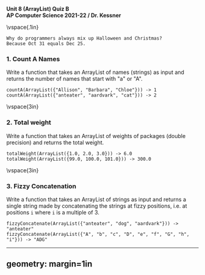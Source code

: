 __Unit 8 (ArrayList) Quiz B__  
__AP Computer Science 2021-22 / Dr. Kessner__  

\vspace{.1in}

```
Why do programmers always mix up Halloween and Christmas?
Because Oct 31 equals Dec 25.
```

### 1.  Count A Names

Write a function that takes an ArrayList of names (strings) as input and returns the
number of names that start with "a" or "A".

```
countA(ArrayList({"Allison", "Barbara", "Chloe"})) -> 1
countA(ArrayList({"anteater", "aardvark", "cat"})) -> 2
```


\vspace{3in}


### 2. Total weight

Write a function that takes an ArrayList of weights of packages (double
precision) and returns the total weight.

```
totalWeight(ArrayList({1.0, 2.0, 3.0})) -> 6.0
totalWeight(ArrayList({99.0, 100.0, 101.0})) -> 300.0
```
\vspace{3in}


### 3.  Fizzy Concatenation

Write a function that takes an ArrayList of strings as input and returns a
single string made by concatenating the strings at fizzy positions, i.e. at positions
`i` where `i` is a multiple of 3.

```
fizzyConcatenate(ArrayList({"anteater", "dog", "aardvark"})) -> "anteater"
fizzyConcatenate(ArrayList({"A", "b", "c", "D", "e", "f", "G", "h", "i"})) -> "ADG"
```


---
geometry: margin=1in
---


